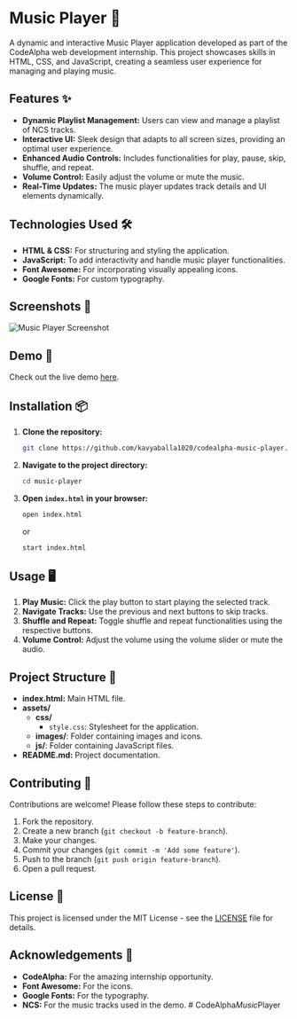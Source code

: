 # Music Player 🎵

A dynamic and interactive Music Player application developed as part of the CodeAlpha web development internship. This project showcases skills in HTML, CSS, and JavaScript, creating a seamless user experience for managing and playing music.

## Features ✨

- **Dynamic Playlist Management:** Users can view and manage a playlist of NCS tracks.
- **Interactive UI:** Sleek design that adapts to all screen sizes, providing an optimal user experience.
- **Enhanced Audio Controls:** Includes functionalities for play, pause, skip, shuffle, and repeat.
- **Volume Control:** Easily adjust the volume or mute the music.
- **Real-Time Updates:** The music player updates track details and UI elements dynamically.

## Technologies Used 🛠️

- **HTML & CSS:** For structuring and styling the application.
- **JavaScript:** To add interactivity and handle music player functionalities.
- **Font Awesome:** For incorporating visually appealing icons.
- **Google Fonts:** For custom typography.

## Screenshots 📸

![Music Player Screenshot](Screenshots/music_home.png)

## Demo 🚀

Check out the live demo [here](https://kav-music-player.vercel.app/).

## Installation 📦

1. **Clone the repository:**
   ```bash
   git clone https://github.com/kavyaballa1020/codealpha-music-player.git
   ```

2. **Navigate to the project directory:**
   ```bash
   cd music-player
   ```

3. **Open `index.html` in your browser:**
   ```bash
   open index.html
   ```
   or
   ```bash
   start index.html
   ```

## Usage 🖥️

1. **Play Music:** Click the play button to start playing the selected track.
2. **Navigate Tracks:** Use the previous and next buttons to skip tracks.
3. **Shuffle and Repeat:** Toggle shuffle and repeat functionalities using the respective buttons.
4. **Volume Control:** Adjust the volume using the volume slider or mute the audio.

## Project Structure 📁

- **index.html:** Main HTML file.
- **assets/**
  - **css/**
    - `style.css`: Stylesheet for the application.
  - **images/**: Folder containing images and icons.
  - **js/**: Folder containing JavaScript files.
- **README.md:** Project documentation.

## Contributing 🤝

Contributions are welcome! Please follow these steps to contribute:

1. Fork the repository.
2. Create a new branch (`git checkout -b feature-branch`).
3. Make your changes.
4. Commit your changes (`git commit -m 'Add some feature'`).
5. Push to the branch (`git push origin feature-branch`).
6. Open a pull request.

## License 📄

This project is licensed under the MIT License - see the [LICENSE](LICENSE) file for details.

## Acknowledgements 🙏

- **CodeAlpha:** For the amazing internship opportunity.
- **Font Awesome:** For the icons.
- **Google Fonts:** For the typography.
- **NCS:** For the music tracks used in the demo.
#   C o d e A l p h a _ M u s i c _ P l a y e r  
 